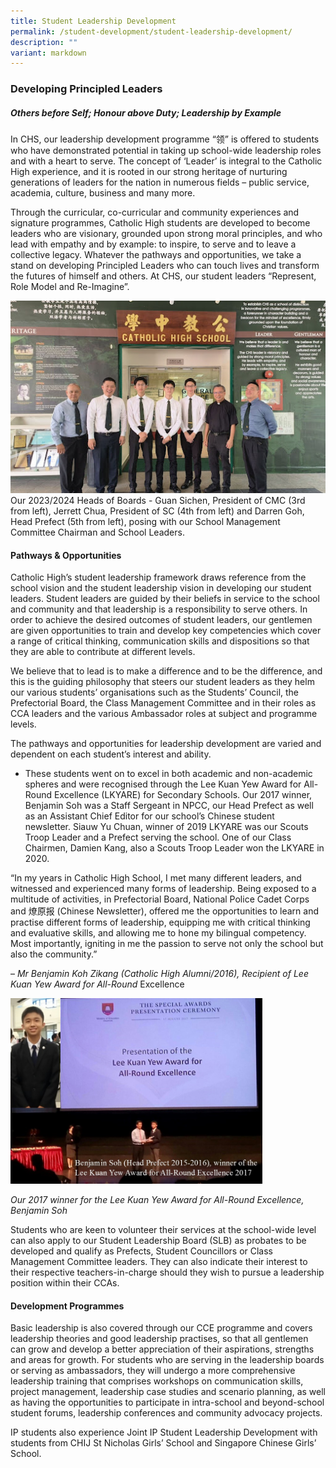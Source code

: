 ```yaml
---
title: Student Leadership Development
permalink: /student-development/student-leadership-development/
description: ""
variant: markdown
---
```

### Developing Principled Leaders

##### Others before Self; Honour above Duty; Leadership by Example

In CHS, our leadership development programme “领” is offered to students who have demonstrated potential in taking up school-wide leadership roles and with a heart to serve. The concept of ‘Leader’ is integral to the Catholic High experience, and it is rooted in our strong heritage of nurturing generations of leaders for the nation in numerous fields – public service, academia, culture, business and many more.

Through the curricular, co-curricular and community experiences and signature programmes, Catholic High students are developed to become leaders who are visionary, grounded upon strong moral principles, and who lead with empathy and by example: to inspire, to serve and to leave a collective legacy. Whatever the pathways and opportunities, we take a stand on developing Principled Leaders who can touch lives and transform the futures of himself and others. At CHS, our student leaders “Represent, Role Model and Re-Imagine”.


![](/images/Our_2023_2024_Heads_of_Boards.jpg)
Our 2023/2024 Heads of Boards - Guan Sichen, President of CMC (3rd from left), Jerrett Chua, President of SC (4th from left) and Darren Goh, Head Prefect (5th from left), posing with our School Management Committee Chairman and School Leaders.

#### Pathways &amp; Opportunities

Catholic High’s student leadership framework draws reference from the school vision and the student leadership vision in developing our student leaders. Student leaders are guided by their beliefs in service to the school and community and that leadership is a responsibility to serve others. In order to achieve the desired outcomes of student leaders, our gentlemen are given opportunities to train and develop key competencies which cover a range of critical thinking, communication skills and dispositions so that they are able to contribute at different levels.

We believe that to lead is to make a difference and to be the difference, and this is the guiding philosophy that steers our student leaders as they helm our various students’ organisations such as the Students’ Council, the Prefectorial Board, the Class Management Committee and in their roles as CCA leaders and the various Ambassador roles at subject and programme levels.

The pathways and opportunities for leadership development are varied and dependent on each student’s interest and ability.

*   These students went on to excel in both academic and non-academic spheres and were recognised through the Lee Kuan Yew Award for All-Round Excellence (LKYARE) for Secondary Schools.&nbsp;Our 2017 winner, Benjamin Soh was a Staff Sergeant in NPCC, our Head Prefect as well as an Assistant Chief Editor for our school’s Chinese student newsletter.&nbsp;Siauw Yu Chuan, winner of 2019 LKYARE was our Scouts Troop Leader and a Prefect serving the school. One of our Class Chairmen, Damien Kang, also a Scouts Troop Leader won the LKYARE in 2020.

“In my years in Catholic High School, I met many different leaders, and witnessed and experienced many forms of leadership. Being exposed to a multitude of activities, in Prefectorial Board, National Police Cadet Corps and 燎原报 (Chinese Newsletter), offered me the opportunities to learn and practise different forms of leadership, equipping me with critical thinking and evaluative skills, and allowing me to hone my bilingual competency. Most importantly, igniting in me the passion to serve not only the school but also the community.”

–&nbsp;_Mr Benjamin Koh Zikang (Catholic High Alumni/2016), Recipient of Lee Kuan Yew Award for All-Round_&nbsp;Excellence

<img src="/images/sd5.png" style="width:80%">

_Our 2017 winner for the Lee Kuan Yew Award for All-Round Excellence, Benjamin Soh_

Students who are keen to volunteer their services at the school-wide level can also apply to our Student Leadership Board (SLB) as probates to be developed and qualify as Prefects, Student Councillors or Class Management Committee leaders. They can also indicate their interest to their respective teachers-in-charge should they wish to pursue a leadership position within their CCAs.

#### Development Programmes

Basic leadership is also covered through our CCE programme and covers leadership theories and good leadership practises, so that all gentlemen can grow and develop a better appreciation of their aspirations, strengths and areas for growth. For students who are serving in the leadership boards or serving as ambassadors, they will undergo a more comprehensive leadership training that comprises workshops on communication skills, project management, leadership case studies and scenario planning, as well as having the opportunities to participate in intra-school and beyond-school student forums, leadership conferences and community advocacy projects.

IP students also experience Joint IP Student Leadership Development with students from CHIJ St Nicholas Girls’ School and Singapore Chinese Girls’ School.